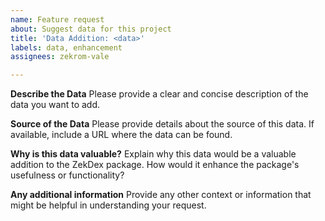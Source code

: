 ```yaml
---
name: Feature request
about: Suggest data for this project
title: 'Data Addition: <data>'
labels: data, enhancement
assignees: zekrom-vale

---
```


**Describe the Data**
Please provide a clear and concise description of the data you want to add.

**Source of the Data**
Please provide details about the source of this data. If available, include a URL where the data can be found.

**Why is this data valuable?**
Explain why this data would be a valuable addition to the ZekDex package. How would it enhance the package's usefulness or functionality?

**Any additional information**
Provide any other context or information that might be helpful in understanding your request.
